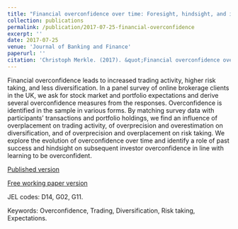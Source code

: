 ```yaml
---
title: "Financial overconfidence over time: Foresight, hindsight, and insight of investors"
collection: publications
permalink: /publication/2017-07-25-financial-overconfidence
excerpt: ''
date: 2017-07-25
venue: 'Journal of Banking and Finance'
paperurl: ''
citation: 'Christoph Merkle. (2017). &quot;Financial overconfidence over time: Foresight, hindsight, and insight of investors.&quot; <i>Journal of Banking and Finance</i>. 84, 68-87.'
---
```

Financial overconfidence leads to increased trading activity, higher risk taking, and less diversification. In a panel survey of online brokerage clients in the UK, we ask for stock market and portfolio expectations and derive several overconfidence measures from the responses. Overconfidence is identified in the sample in various forms. By matching survey data with participants’ transactions and portfolio holdings, we find an influence of overplacement on trading activity, of overprecision and overestimation on diversification, and of overprecision and overplacement on risk taking. We explore the evolution of overconfidence over time and identify a role of past success and hindsight on subsequent investor overconfidence in line with learning to be overconfident.

[Published version](https://doi.org/10.1016/j.jbankfin.2017.07.009)

[Free working paper version](https://dx.doi.org/10.2139/ssrn.2001513)

JEL codes: D14, G02, G11.

Keywords: Overconfidence, Trading, Diversification, Risk taking, Expectations.

